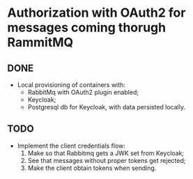 # Authorization with OAuth2 for messages coming thorugh RammitMQ

## DONE

- Local provisioning of containers with:
  - RabbitMq with OAuth2 plugin enabled;
  - Keycloak;
  - Postgresql db for Keycloak, with data persisted locally.

## TODO

- Implement the client credentials flow:
  1. Make so that Rabbitmq gets a JWK set from Keycloak;
  2. See that messages without proper tokens get rejected;
  3. Make the client obtain tokens when sending.